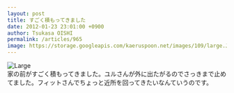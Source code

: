 ```yaml
---
layout: post
title: すごく積もってきました
date: 2012-01-23 23:01:00 +0900
author: Tsukasa OISHI
permalink: /articles/965
image: https://storage.googleapis.com/kaeruspoon.net/images/109/large.JPG?1327327199
---
```



![Large](https://storage.googleapis.com/kaeruspoon.net/images/109/large.JPG?1327327199)  
家の前がすごく積もってきました。ユルさんが外に出たがるのでさっきまで止めてました。フィットさんでちょっと近所を回ってきたいなんていうのです。  

